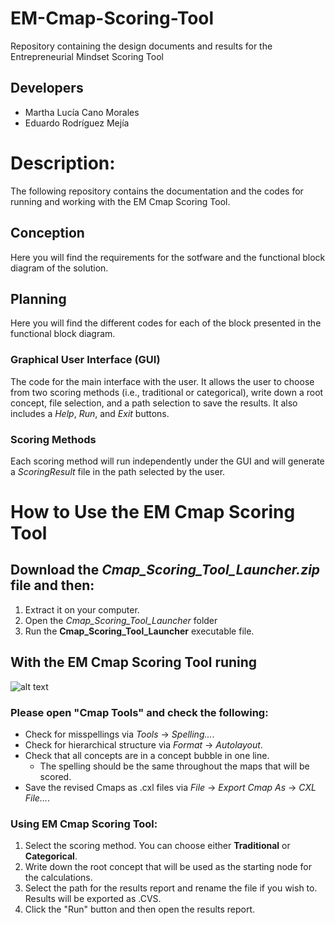 # EM-Cmap-Scoring-Tool
Repository containing the design documents and results for the Entrepreneurial Mindset Scoring Tool
## Developers
- Martha Lucía Cano Morales
- Eduardo Rodríguez Mejía

# Description:
The following repository contains the documentation and the codes for running and working with the EM Cmap Scoring Tool.
##  Conception
Here you will find the requirements for the sotfware and the functional block diagram of the solution.
## Planning
Here you will find the different codes for each of the block presented in the functional block diagram.
### Graphical User Interface (GUI)
The code for the main interface with the user. It allows the user to choose from two scoring methods (i.e., traditional or categorical), write down a root concept, file selection, and a path selection to save the results.
It also includes a *Help*, *Run*, and *Exit* buttons.
### Scoring Methods
Each scoring method will run independently under the GUI and will generate a *ScoringResult* file in the path selected by the user.

# How to Use the EM Cmap Scoring Tool
## Download the *Cmap_Scoring_Tool_Launcher.zip* file and then:
1. Extract it on your computer.
2. Open the *Cmap_Scoring_Tool_Launcher* folder
3. Run the **Cmap_Scoring_Tool_Launcher** executable file.
## With the **EM Cmap Scoring Tool** runing
![alt text](https://www.markdownguide.org/assets/images/tux.png)
### Please open "Cmap Tools" and check the following:
- Check for misspellings via *Tools* -> *Spelling...*.
- Check for hierarchical structure via *Format* -> *Autolayout*.
- Check that all concepts are in a concept bubble in one line.
	- The spelling should be the same throughout the maps that will be scored.
- Save the revised Cmaps as .cxl files via *File* -> *Export Cmap As* -> *CXL File...*.
### Using EM Cmap Scoring Tool:
1. Select the scoring method. You can choose either **Traditional** or **Categorical**.
2. Write down the root concept that will be used as the starting node for the calculations.
3. Select the path for the results report and rename the file if you wish to. Results will be exported as .CVS.
4. Click the "Run" button and then open the results report.
